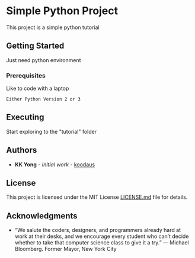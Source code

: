 # Simple Python Project 

This project is a simple python tutorial 


## Getting Started

Just need python environment 
  

### Prerequisites

Like to code with a laptop 

```
Either Python Version 2 or 3
```

## Executing 

Start exploring to the "tutorial" folder


## Authors

* **KK Yong** - *Initial work* - [koodaus](https://github.com/kehkok)


## License

This project is licensed under the MIT License [LICENSE.md](LICENSE.md) file 
for details.


## Acknowledgments

* “We salute the coders, designers, and programmers already hard at work at 
their desks, and we encourage every student who can’t decide whether to take 
that computer science class to give it a try.” — Michael Bloomberg. Former 
Mayor, New York City




